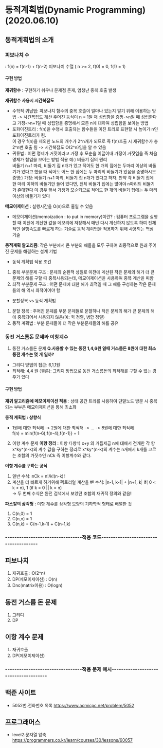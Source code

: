 # 동적계획법(Dynamic Programming) (2020.06.10)

## 동적계획법의 소개

### 피보나치 수
: f(n) = f(n-1) + f(n-2)  피보나치 수열 ( n >= 2, f(0) = 0, f(1) = 1)

#### 구현 방법
**재귀함수** : 구현하기 쉬우나 문제점 존재, 엄청난 중복 호출 발생 

**재귀함수 사용시 시간복잡도**
- 수학적 귀납법: 피보나치 함수의 중복 호출이 얼마나 있는지 알기 위해 이용하는 방법 -> 시간복잡도 계산 
주어진 등식이 n = 1일 때 성립함을 증명->n일 때 성립한다고 가정->n+1일 때 성립함을 증명해서 모든 n에 대하여 성립함을 보이는 방법
- 포화이진트리 : f(n)을 수행시 호출되는 함수들을 이진 트리로 표현할 시 높이가 n인 포화이진트리가 됨.  
이 경우 f(n)을 제외한 노드의 개수가 2^n개가 되므로 즉 f(n)호출 시 재귀함수가 총 2^n번 호출 됨 -> 시간복잡도 O(2^n)임을 알 수 있음
- 귀류법 : 어떤 명제가 거짓이라고 가정 후 모순을 이끌어내 가정이 거짓임을 즉 처음 명제가 참임을 보이는 방법
적용 예:) 비둘기 집의 원리  
비둘기 n+1 마리, 비둘기 집 n개가 있고 적어도 한 개의 집에는 두마리 이상의 비둘기가 있다고 했을 때 적어도 어느 한 집에는 두 마리의 비둘기가 있음을 증명하시오  
증명:) 가정: 비둘기 n+1 마리, 비둘기 집 n개가 있다고 하자. 만약 각 비둘기 집에 한 마리 이하의 비둘기만 들어 있다면, 전체 비둘기 집에는 많아야 n마리의 비둘기가 존대한다 이 경우 앞서 가정과 모순되므로 적어도 한 개의 비둘기 집에는 두 마리 이상의 비둘기가 있다

**메모이제이션** : 실행시간을 O(n)으로 줄일 수 있음  
- 메모이제이션(memoization : to put in memory)이란?
: 컴퓨터 프로그램을 실행할 때 이전에 계산한 값을 메모리에 저장해서 매번 다시 계산하지 않도록 하여 전체적인 실행속도를 빠르게 하는 기술로 동적 계획법을 적용하기 위해 사용되는 핵심 기술

**동적계획 알고리즘**: 작은 부분에서 큰 부분의 해들을 모두 구하여 최종적으로 원래 주어진 문제를 해결하는 설계 기법  
- 동적 계획법 적용 조건
1. 중복 부분문제 구조 : 문제의 순환적 성질로 이전에 계산된 작은 문제의 해가 더 큰 문제의 해를 구할 때 중복사용되는데, 메모이제이션을 사용하여 중복 계산을 피함
2. 최적 부분문제 구조 : 어떤 문제에 대한 해가 최적일 때 그 해를 구성하는 작은 문제들의 해 역시 최적이어야 함
- 분할정복 vs 동적 계획법
1. 분할 정복 : 주어진 문제를 부분 문제들로 분할하나 작은 문제의 해가 큰 문제의 해에 중복되어서 사용되지 않음(예: 퀵 정렬, 병합 정렬)
2. 동적 계획법 : 부분 문제들이 더 작은 부분문제들의 해를 공유

### 동전 거스름돈 문제와 이항계수

1. 동전 거스름돈 문제
**Q.사용할 수 있는 동전 1,4,6원 일때 거스름돈 8원에 대한 최소 동전 개수는 몇 개 일까?**
- 그리디 방법의 접근: 6,1,1원
- 최적해: 4,4 원
(결론): 그리디 방법으로 동전 거스름돈의 최적해를 구할 수 없는 경우가 있다

#### 구현 방법
**재귀 알고리즘에 메모이제이션 적용**
: 상태 공간 트리를 사용하여 단말노드 방문 시 중복되는 부부은 메모이제이션을 통해 최소화

**동적 계획법 : 상향식**
- 1원에 대한 최적해 -> 2원에 대한 최적해 -> ... -> 8원에 대한 최적해  
f(n) = min(f(n-6),f(n-4),f(n-1)} + 1

2. 이항 계수 문제
**이항 정리**
: 이항 다항식 x+y 의 거듭제곱 n에 대해서 전개한 각 항 x^ky^(n-k)의 계수 값을 구하는 정리로 x^ky^(n-k)의 계수는 n개에서 k개를 고르는 조합의 가짓수인 nCk 즉 이항계수와 같다.

**이항 계수를 구하는 공식**
1. 일반 수식: nCk = n!/k!(n-k)! 
2. 계산을 더 빠르게 하기위해 펙토리얼 계산을 뺸 수식: |n-1, k-1| + |n+1, k| if( 0 < k < n), 1 (if k = 0 || k = n)  
-> 두 번째 수식은 완전 검색에서 보았던 조합의 재귀적 정의와 같음!

**파스칼의 삼각형**
: 이항 계수를 삼각형 모양의 기하학적 형태로 배열한 것
1. C(n,0) = 1
2. C(n,n) = 1
3. C(n,k) = C(n-1,k-1) + C(n-1,k)

### ---------------------------------적용 코드--------------------------------------

## 피보나치
1. 재귀호출 : O(2^n)
2. DP(메모이제이션) : O(n)
2. Dnc(matrix이용) : O(logn)

## 동전 거스름 돈 문제
1. 그리디
2. DP

## 이항 계수 문제
1. 재귀호출
2. DP(메모이제이션)


### ---------------------------------적용 문제 예시--------------------------------------

## 백준 사이트
* 5052번.전화번호 목록 <https://www.acmicpc.net/problem/5052>

## 프로그래머스
* level2.문자열 압축 <https://programmers.co.kr/learn/courses/30/lessons/60057>
